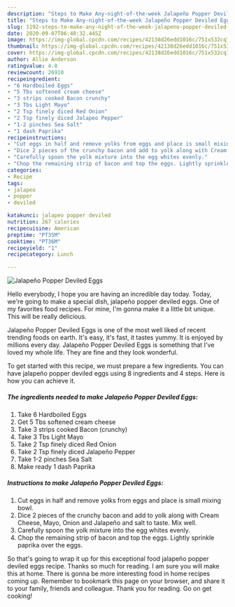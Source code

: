 ```yaml
---
description: "Steps to Make Any-night-of-the-week Jalapeño Popper Deviled Eggs"
title: "Steps to Make Any-night-of-the-week Jalapeño Popper Deviled Eggs"
slug: 1192-steps-to-make-any-night-of-the-week-jalapeno-popper-deviled-eggs
date: 2020-09-07T06:48:32.445Z
image: https://img-global.cpcdn.com/recipes/42138d26edd1016c/751x532cq70/jalapeno-popper-deviled-eggs-recipe-main-photo.jpg
thumbnail: https://img-global.cpcdn.com/recipes/42138d26edd1016c/751x532cq70/jalapeno-popper-deviled-eggs-recipe-main-photo.jpg
cover: https://img-global.cpcdn.com/recipes/42138d26edd1016c/751x532cq70/jalapeno-popper-deviled-eggs-recipe-main-photo.jpg
author: Allie Anderson
ratingvalue: 4.8
reviewcount: 26910
recipeingredient:
- "6 Hardboiled Eggs"
- "5 Tbs softened cream cheese"
- "3 strips cooked Bacon crunchy"
- "3 Tbs Light Mayo"
- "2 Tsp finely diced Red Onion"
- "2 Tsp finely diced Jalapeo Pepper"
- "1-2 pinches Sea Salt"
- "1 dash Paprika"
recipeinstructions:
- "Cut eggs in half and remove yolks from eggs and place is small mixing bowl."
- "Dice 2 pieces of the crunchy bacon and add to yolk along with Cream Cheese, Mayo, Onion and Jalapeño and salt to taste. Mix well."
- "Carefully spoon the yolk mixture into the egg whites evenly."
- "Chop the remaining strip of bacon and top the eggs. Lightly sprinkle paprika over the eggs."
categories:
- Recipe
tags:
- jalapeo
- popper
- deviled

katakunci: jalapeo popper deviled 
nutrition: 267 calories
recipecuisine: American
preptime: "PT35M"
cooktime: "PT36M"
recipeyield: "1"
recipecategory: Lunch

---
```



![Jalapeño Popper Deviled Eggs](https://img-global.cpcdn.com/recipes/42138d26edd1016c/751x532cq70/jalapeno-popper-deviled-eggs-recipe-main-photo.jpg)

Hello everybody, I hope you are having an incredible day today. Today, we're going to make a special dish, jalapeño popper deviled eggs. One of my favorites food recipes. For mine, I'm gonna make it a little bit unique. This will be really delicious.



Jalapeño Popper Deviled Eggs is one of the most well liked of recent trending foods on earth. It's easy, it's fast, it tastes yummy. It is enjoyed by millions every day. Jalapeño Popper Deviled Eggs is something that I've loved my whole life. They are fine and they look wonderful.


To get started with this recipe, we must prepare a few ingredients. You can have jalapeño popper deviled eggs using 8 ingredients and 4 steps. Here is how you can achieve it.

<!--inarticleads1-->

##### The ingredients needed to make Jalapeño Popper Deviled Eggs:

1. Take 6 Hardboiled Eggs
1. Get 5 Tbs softened cream cheese
1. Take 3 strips cooked Bacon (crunchy)
1. Take 3 Tbs Light Mayo
1. Take 2 Tsp finely diced Red Onion
1. Take 2 Tsp finely diced Jalapeño Pepper
1. Take 1-2 pinches Sea Salt
1. Make ready 1 dash Paprika




<!--inarticleads2-->

##### Instructions to make Jalapeño Popper Deviled Eggs:

1. Cut eggs in half and remove yolks from eggs and place is small mixing bowl.
1. Dice 2 pieces of the crunchy bacon and add to yolk along with Cream Cheese, Mayo, Onion and Jalapeño and salt to taste. Mix well.
1. Carefully spoon the yolk mixture into the egg whites evenly.
1. Chop the remaining strip of bacon and top the eggs. Lightly sprinkle paprika over the eggs.




So that's going to wrap it up for this exceptional food jalapeño popper deviled eggs recipe. Thanks so much for reading. I am sure you will make this at home. There is gonna be more interesting food in home recipes coming up. Remember to bookmark this page on your browser, and share it to your family, friends and colleague. Thank you for reading. Go on get cooking!
